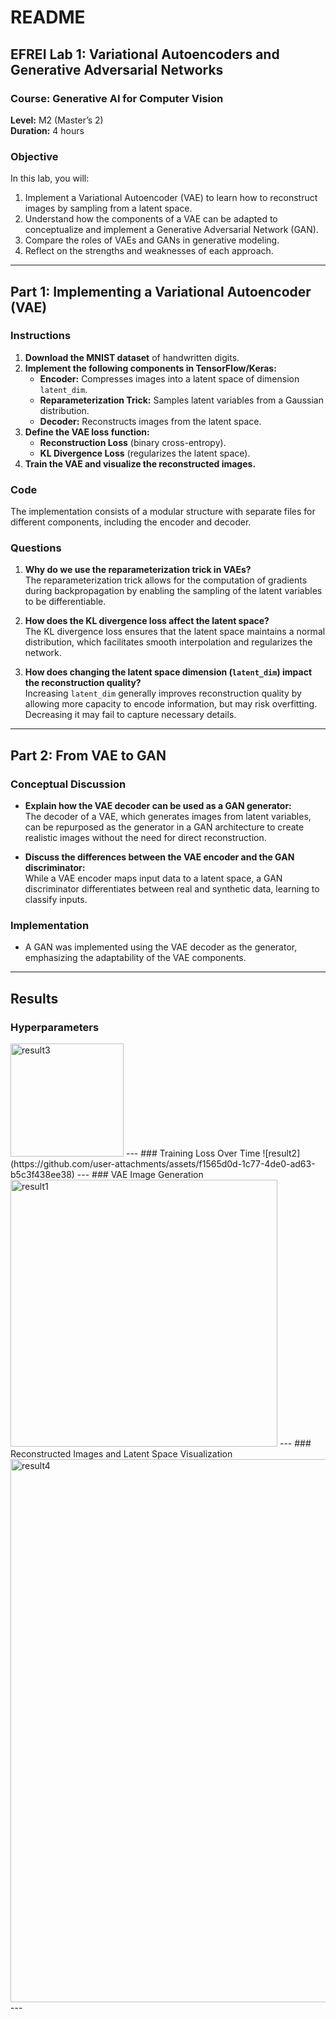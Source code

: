 # README

## EFREI Lab 1: Variational Autoencoders and Generative Adversarial Networks

### Course: Generative AI for Computer Vision 
**Level:** M2 (Master’s 2)  
**Duration:** 4 hours  

### Objective
In this lab, you will:
1. Implement a Variational Autoencoder (VAE) to learn how to reconstruct images by sampling from a latent space.
2. Understand how the components of a VAE can be adapted to conceptualize and implement a Generative Adversarial Network (GAN).
3. Compare the roles of VAEs and GANs in generative modeling.
4. Reflect on the strengths and weaknesses of each approach.

---

## Part 1: Implementing a Variational Autoencoder (VAE)

### Instructions
1. **Download the MNIST dataset** of handwritten digits.
2. **Implement the following components in TensorFlow/Keras:**
   - **Encoder:** Compresses images into a latent space of dimension `latent_dim`.
   - **Reparameterization Trick:** Samples latent variables from a Gaussian distribution.
   - **Decoder:** Reconstructs images from the latent space.
3. **Define the VAE loss function:**
   - **Reconstruction Loss** (binary cross-entropy).
   - **KL Divergence Loss** (regularizes the latent space).
4. **Train the VAE and visualize the reconstructed images.**

### Code
The implementation consists of a modular structure with separate files for different components, including the encoder and decoder.

### Questions
1. **Why do we use the reparameterization trick in VAEs?**  
   The reparameterization trick allows for the computation of gradients during backpropagation by enabling the sampling of the latent variables to be differentiable.
   
2. **How does the KL divergence loss affect the latent space?**  
   The KL divergence loss ensures that the latent space maintains a normal distribution, which facilitates smooth interpolation and regularizes the network.

3. **How does changing the latent space dimension (`latent_dim`) impact the reconstruction quality?**  
   Increasing `latent_dim` generally improves reconstruction quality by allowing more capacity to encode information, but may risk overfitting. Decreasing it may fail to capture necessary details.

---

## Part 2: From VAE to GAN

### Conceptual Discussion
- **Explain how the VAE decoder can be used as a GAN generator:**  
  The decoder of a VAE, which generates images from latent variables, can be repurposed as the generator in a GAN architecture to create realistic images without the need for direct reconstruction.

- **Discuss the differences between the VAE encoder and the GAN discriminator:**  
  While a VAE encoder maps input data to a latent space, a GAN discriminator differentiates between real and synthetic data, learning to classify inputs.

### Implementation
- A GAN was implemented using the VAE decoder as the generator, emphasizing the adaptability of the VAE components.

---

## Results

### Hyperparameters
<img width="181" alt="result3" src="https://github.com/user-attachments/assets/a9176ba3-82ed-4f4e-96cd-ce0cb7f7ec2d" />
---
### Training Loss Over Time
![result2](https://github.com/user-attachments/assets/f1565d0d-1c77-4de0-ad63-b5c3f438ee38)
---
### VAE Image Generation
<img width="427" alt="result1" src="https://github.com/user-attachments/assets/bb2df0ae-6dc1-4f2d-be01-0ee282758de9" />
---
### Reconstructed Images and Latent Space Visualization
<img width="869" alt="result4" src="https://github.com/user-attachments/assets/f14691b1-7339-4fac-ac41-776636a7155b" />
---
